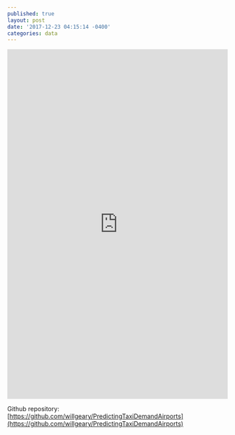 ```yaml
---
published: true
layout: post
date: '2017-12-23 04:15:14 -0400'
categories: data
---
```

<iframe src="http://nbviewer.jupyter.org/github/willgeary/willgeary.github.io/blob/master/_posts/Capstone_Final_Report-Project_6.pdf" frameborder="0" width="100%" height="800" allowfullscreen="true" mozallowfullscreen="true" webkitallowfullscreen="true"></iframe>

Github repository: [https://github.com/willgeary/PredictingTaxiDemandAirports](https://github.com/willgeary/PredictingTaxiDemandAirports)
